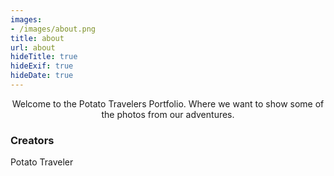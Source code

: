 ```yaml
---
images:
- /images/about.png
title: about
url: about
hideTitle: true
hideExif: true
hideDate: true
---
```


<div align="center">
	<p>
        Welcome to the Potato Travelers Portfolio. Where we want to show some of the photos from our adventures.
	</p>
</div>

### Creators

Potato Traveler